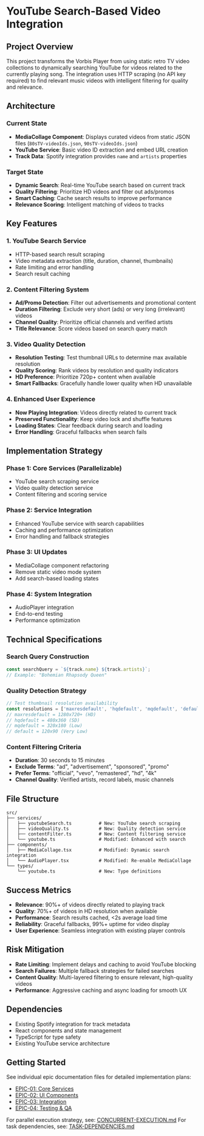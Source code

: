 # YouTube Search-Based Video Integration

## Project Overview

This project transforms the Vorbis Player from using static retro TV video collections to dynamically searching YouTube for videos related to the currently playing song. The integration uses HTTP scraping (no API key required) to find relevant music videos with intelligent filtering for quality and relevance.

## Architecture

### Current State
- **MediaCollage Component**: Displays curated videos from static JSON files (`80sTV-videoIds.json`, `90sTV-videoIds.json`)
- **YouTube Service**: Basic video ID extraction and embed URL creation
- **Track Data**: Spotify integration provides `name` and `artists` properties

### Target State
- **Dynamic Search**: Real-time YouTube search based on current track
- **Quality Filtering**: Prioritize HD videos and filter out ads/promos
- **Smart Caching**: Cache search results to improve performance
- **Relevance Scoring**: Intelligent matching of videos to tracks

## Key Features

### 1. YouTube Search Service
- HTTP-based search result scraping
- Video metadata extraction (title, duration, channel, thumbnails)
- Rate limiting and error handling
- Search result caching

### 2. Content Filtering System
- **Ad/Promo Detection**: Filter out advertisements and promotional content
- **Duration Filtering**: Exclude very short (ads) or very long (irrelevant) videos
- **Channel Quality**: Prioritize official channels and verified artists
- **Title Relevance**: Score videos based on search query match

### 3. Video Quality Detection
- **Resolution Testing**: Test thumbnail URLs to determine max available resolution
- **Quality Scoring**: Rank videos by resolution and quality indicators
- **HD Preference**: Prioritize 720p+ content when available
- **Smart Fallbacks**: Gracefully handle lower quality when HD unavailable

### 4. Enhanced User Experience
- **Now Playing Integration**: Videos directly related to current track
- **Preserved Functionality**: Keep video lock and shuffle features
- **Loading States**: Clear feedback during search and loading
- **Error Handling**: Graceful fallbacks when search fails

## Implementation Strategy

### Phase 1: Core Services (Parallelizable)
- YouTube search scraping service
- Video quality detection service  
- Content filtering and scoring service

### Phase 2: Service Integration
- Enhanced YouTube service with search capabilities
- Caching and performance optimization
- Error handling and fallback strategies

### Phase 3: UI Updates
- MediaCollage component refactoring
- Remove static video mode system
- Add search-based loading states

### Phase 4: System Integration
- AudioPlayer integration
- End-to-end testing
- Performance optimization

## Technical Specifications

### Search Query Construction
```typescript
const searchQuery = `${track.name} ${track.artists}`;
// Example: "Bohemian Rhapsody Queen"
```

### Quality Detection Strategy
```typescript
// Test thumbnail resolution availability
const resolutions = ['maxresdefault', 'hqdefault', 'mqdefault', 'default'];
// maxresdefault = 1280x720+ (HD)
// hqdefault = 480x360 (SD)
// mqdefault = 320x180 (Low)
// default = 120x90 (Very Low)
```

### Content Filtering Criteria
- **Duration**: 30 seconds to 15 minutes
- **Exclude Terms**: "ad", "advertisement", "sponsored", "promo"
- **Prefer Terms**: "official", "vevo", "remastered", "hd", "4k"
- **Channel Quality**: Verified artists, record labels, music channels

## File Structure

```
src/
├── services/
│   ├── youtubeSearch.ts          # New: YouTube search scraping
│   ├── videoQuality.ts           # New: Quality detection service
│   ├── contentFilter.ts          # New: Content filtering service
│   └── youtube.ts                # Modified: Enhanced with search
├── components/
│   ├── MediaCollage.tsx          # Modified: Dynamic search integration
│   └── AudioPlayer.tsx           # Modified: Re-enable MediaCollage
└── types/
    └── youtube.ts                # New: Type definitions
```

## Success Metrics

- **Relevance**: 90%+ of videos directly related to playing track
- **Quality**: 70%+ of videos in HD resolution when available
- **Performance**: Search results cached, <2s average load time
- **Reliability**: Graceful fallbacks, 99%+ uptime for video display
- **User Experience**: Seamless integration with existing player controls

## Risk Mitigation

- **Rate Limiting**: Implement delays and caching to avoid YouTube blocking
- **Search Failures**: Multiple fallback strategies for failed searches
- **Content Quality**: Multi-layered filtering to ensure relevant, high-quality videos
- **Performance**: Aggressive caching and async loading for smooth UX

## Dependencies

- Existing Spotify integration for track metadata
- React components and state management
- TypeScript for type safety
- Existing YouTube service architecture

## Getting Started

See individual epic documentation files for detailed implementation plans:
- [EPIC-01: Core Services](./EPIC-01-core-services.md)
- [EPIC-02: UI Components](./EPIC-02-ui-components.md) 
- [EPIC-03: Integration](./EPIC-03-integration.md)
- [EPIC-04: Testing & QA](./EPIC-04-testing-qa.md)

For parallel execution strategy, see: [CONCURRENT-EXECUTION.md](./CONCURRENT-EXECUTION.md)
For task dependencies, see: [TASK-DEPENDENCIES.md](./TASK-DEPENDENCIES.md)